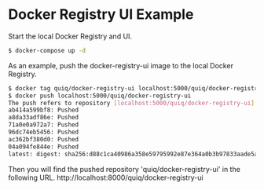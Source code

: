 # Docker Registry UI Example

Start the local Docker Registry and UI.

```bash
$ docker-compose up -d
```

As an example, push the docker-registry-ui image to the local Docker Registry.

```bash
$ docker tag quiq/docker-registry-ui localhost:5000/quiq/docker-registry-ui
$ docker push localhost:5000/quiq/docker-registry-ui
The push refers to repository [localhost:5000/quiq/docker-registry-ui]
ab414a599bf8: Pushed
a8da33adf86e: Pushed
71a0e0a972a7: Pushed
96dc74eb5456: Pushed
ac362bf380d0: Pushed
04a094fe844e: Pushed
latest: digest: sha256:d88c1ca40986a358e59795992e87e364a0b3b97833aade5abcd79dda0a0477e8 size: 1571
```

Then you will find the pushed repository 'quiq/docker-registry-ui' in the following URL.
http://localhost:8000/quiq/docker-registry-ui
